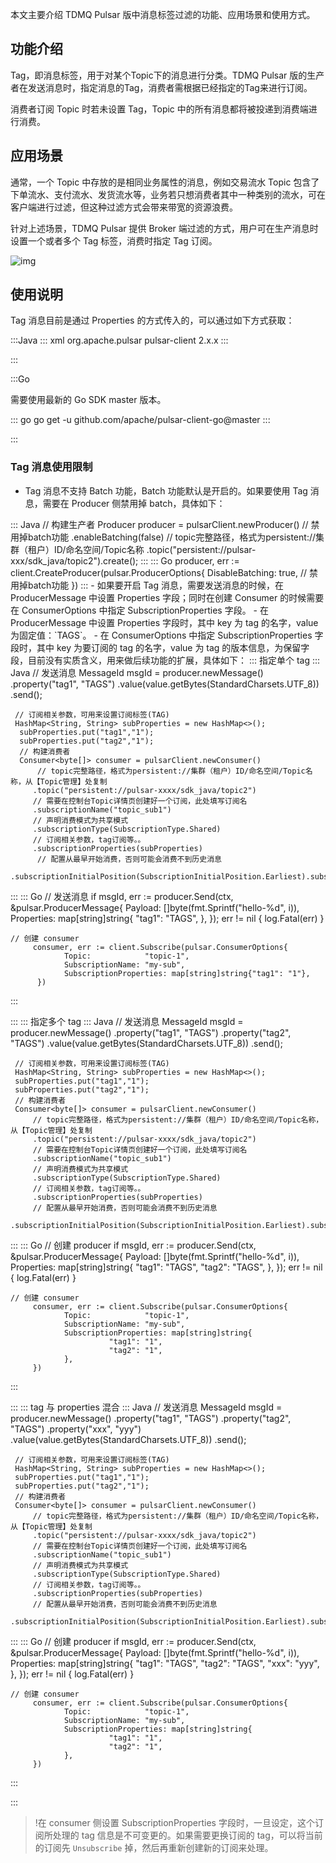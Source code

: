本文主要介绍 TDMQ Pulsar 版中消息标签过滤的功能、应用场景和使用方式。

## 功能介绍

Tag，即消息标签，用于对某个Topic下的消息进行分类。TDMQ Pulsar 版的生产者在发送消息时，指定消息的Tag，消费者需根据已经指定的Tag来进行订阅。

消费者订阅 Topic 时若未设置 Tag，Topic 中的所有消息都将被投递到消费端进行消费。

## 应用场景

通常，一个 Topic 中存放的是相同业务属性的消息，例如交易流水 Topic 包含了下单流水、支付流水、发货流水等，业务若只想消费者其中一种类别的流水，可在客户端进行过滤，但这种过滤方式会带来带宽的资源浪费。

针对上述场景，TDMQ Pulsar 提供 Broker 端过滤的方式，用户可在生产消息时设置一个或者多个 Tag 标签，消费时指定 Tag 订阅。

![img](https://main.qcloudimg.com/raw/32953b29d96dce605fa4a1598b3f5146.png)



## 使用说明





Tag 消息目前是通过 Properties 的方式传入的，可以通过如下方式获取：

<dx-tabs>
:::Java
<dx-codeblock>
:::  xml
<dependency>
    <groupId>org.apache.pulsar</groupId>
    <artifactId>pulsar-client</artifactId>
    <version>2.x.x</version> <!-- 具体版本待补充 -->
</dependency>
:::
</dx-codeblock>


:::

:::Go

需要使用最新的 Go SDK master 版本。

<dx-codeblock>
:::  go
go get -u github.com/apache/pulsar-client-go@master
:::
</dx-codeblock>

:::
</dx-tabs>


### Tag 消息使用限制

- Tag 消息不支持 Batch 功能，Batch 功能默认是开启的。如果要使用 Tag 消息，需要在 Producer 侧禁用掉 batch，具体如下：
<dx-codeblock>
:::  Java
  // 构建生产者
  Producer<byte[]> producer = pulsarClient.newProducer()
          // 禁用掉batch功能
          .enableBatching(false)
          // topic完整路径，格式为persistent://集群（租户）ID/命名空间/Topic名称
          .topic("persistent://pulsar-xxx/sdk_java/topic2").create();
:::
:::  Go
  producer, err := client.CreateProducer(pulsar.ProducerOptions{
  	DisableBatching: true, // 禁用掉batch功能
  })
:::
</dx-codeblock>
- 如果要开启 Tag 消息，需要发送消息的时候，在 ProducerMessage 中设置 Properties 字段；同时在创建 Consumer 的时候需要在 ConsumerOptions 中指定 SubscriptionProperties 字段。
- 在 ProducerMessage 中设置 Properties 字段时，其中 key 为 tag 的名字，value 为固定值：`TAGS`。
- 在 ConsumerOptions 中指定 SubscriptionProperties 字段时，其中 key 为要订阅的 tag 的名字，value 为 tag 的版本信息，为保留字段，目前没有实质含义，用来做后续功能的扩展，具体如下：

<dx-accordion>
::: 指定单个 tag

<dx-codeblock>
:::  Java
     // 发送消息
     MessageId msgId = producer.newMessage()
         .property("tag1", "TAGS")
         .value(value.getBytes(StandardCharsets.UTF_8))
		    .send();
	  
     // 订阅相关参数，可用来设置订阅标签(TAG)
     HashMap<String, String> subProperties = new HashMap<>();
	  subProperties.put("tag1","1");
	  subProperties.put("tag2","1");
	  // 构建消费者
	  Consumer<byte[]> consumer = pulsarClient.newConsumer()
	      // topic完整路径，格式为persistent://集群（租户）ID/命名空间/Topic名称，从【Topic管理】处复制
         .topic("persistent://pulsar-xxxx/sdk_java/topic2")
         // 需要在控制台Topic详情页创建好一个订阅，此处填写订阅名
         .subscriptionName("topic_sub1")
         // 声明消费模式为共享模式
         .subscriptionType(SubscriptionType.Shared)
         // 订阅相关参数，tag订阅等。。
         .subscriptionProperties(subProperties)
	      // 配置从最早开始消费，否则可能会消费不到历史消息
	      .subscriptionInitialPosition(SubscriptionInitialPosition.Earliest).subscribe();
:::
:::  Go
	   // 发送消息
	   if msgId, err := producer.Send(ctx, &pulsar.ProducerMessage{
	              Payload: []byte(fmt.Sprintf("hello-%d", i)),
	     Properties: map[string]string{
	         "tag1": "TAGS",
	     },
	   	}); err != nil {
	              log.Fatal(err)
         }

    // 创建 consumer
         consumer, err := client.Subscribe(pulsar.ConsumerOptions{
   	            Topic:            "topic-1",
   	            SubscriptionName: "my-sub",
               	SubscriptionProperties: map[string]string{"tag1": "1"},
	      })
:::
</dx-codeblock>


:::
::: 指定多个 tag
<dx-codeblock>
:::  Java
	  // 发送消息
		MessageId msgId = producer.newMessage()
		    .property("tag1", "TAGS")
		    .property("tag2", "TAGS")
	      .value(value.getBytes(StandardCharsets.UTF_8))
		    .send();
     
     // 订阅相关参数，可用来设置订阅标签(TAG)
     HashMap<String, String> subProperties = new HashMap<>();
     subProperties.put("tag1","1");
     subProperties.put("tag2","1");
     // 构建消费者
     Consumer<byte[]> consumer = pulsarClient.newConsumer()
         // topic完整路径，格式为persistent://集群（租户）ID/命名空间/Topic名称，从【Topic管理】处复制
         .topic("persistent://pulsar-xxxx/sdk_java/topic2")
         // 需要在控制台Topic详情页创建好一个订阅，此处填写订阅名
         .subscriptionName("topic_sub1")
         // 声明消费模式为共享模式
         .subscriptionType(SubscriptionType.Shared)
         // 订阅相关参数，tag订阅等。。
         .subscriptionProperties(subProperties)
         // 配置从最早开始消费，否则可能会消费不到历史消息
         .subscriptionInitialPosition(SubscriptionInitialPosition.Earliest).subscribe();
:::
:::  Go
      // 创建 producer
      if msgId, err := producer.Send(ctx, &pulsar.ProducerMessage{
                 Payload: []byte(fmt.Sprintf("hello-%d", i)),
           	    Properties: map[string]string{
     	                  "tag1": "TAGS",
     	                  "tag2": "TAGS",
                 },
         }); err != nil {
                 log.Fatal(err)
         }
   
    // 创建 consumer
         consumer, err := client.Subscribe(pulsar.ConsumerOptions{
   	            Topic:            "topic-1",
   	            SubscriptionName: "my-sub",
   	            SubscriptionProperties: map[string]string{
   		                  "tag1": "1",
   		                  "tag2": "1",
   	            },
         })

:::
</dx-codeblock>

:::
::: tag 与 properties 混合
<dx-codeblock>
:::  Java
   	// 发送消息
   	MessageId msgId = producer.newMessage()
   	    .property("tag1", "TAGS")
   	    .property("tag2", "TAGS")
   	    .property("xxx", "yyy")
         .value(value.getBytes(StandardCharsets.UTF_8))
   	    .send();
     
     // 订阅相关参数，可用来设置订阅标签(TAG)
     HashMap<String, String> subProperties = new HashMap<>();
     subProperties.put("tag1","1");
     subProperties.put("tag2","1");
     // 构建消费者
     Consumer<byte[]> consumer = pulsarClient.newConsumer()
         // topic完整路径，格式为persistent://集群（租户）ID/命名空间/Topic名称，从【Topic管理】处复制
         .topic("persistent://pulsar-xxxx/sdk_java/topic2")
         // 需要在控制台Topic详情页创建好一个订阅，此处填写订阅名
         .subscriptionName("topic_sub1")
         // 声明消费模式为共享模式
         .subscriptionType(SubscriptionType.Shared)
         // 订阅相关参数，tag订阅等。。
         .subscriptionProperties(subProperties)
         // 配置从最早开始消费，否则可能会消费不到历史消息
         .subscriptionInitialPosition(SubscriptionInitialPosition.Earliest).subscribe();
:::
:::  Go
      // 创建 producer
      if msgId, err := producer.Send(ctx, &pulsar.ProducerMessage{
                 Payload: []byte(fmt.Sprintf("hello-%d", i)),
                 Properties: map[string]string{
     	                  "tag1": "TAGS",
     	                  "tag2": "TAGS",
     	                  "xxx": "yyy",
                 },
         }); err != nil {
                 log.Fatal(err)
         }
   
    // 创建 consumer
         consumer, err := client.Subscribe(pulsar.ConsumerOptions{
   	            Topic:            "topic-1",
   	            SubscriptionName: "my-sub",
   	            SubscriptionProperties: map[string]string{
   		                  "tag1": "1",
   		                  "tag2": "1",
   	            },
         })
:::
</dx-codeblock>

:::
</dx-accordion>


>!在 consumer 侧设置 SubscriptionProperties 字段时，一旦设定，这个订阅所处理的 tag 信息是不可变更的。如果需要更换订阅的 tag，可以将当前的订阅先 `Unsubscribe` 掉，然后再重新创建新的订阅来处理。
